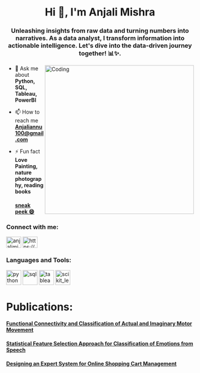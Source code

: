 <h1 align="center">Hi 👋, I'm Anjali Mishra</h1>
<h3 align="center">Unleashing insights from raw data and turning numbers into narratives. As a data analyst, I transform information into actionable intelligence. Let's dive into the data-driven journey together! 📊✨.</h3>


<img align="right" alt="Coding" width="400" src="https://cdn.dribbble.com/users/2851002/screenshots/7736965/media/e08e0676dd54ae8715c2d72bbdd51eb2.gif">

- 💬 Ask me about **Python, SQL, Tableau, PowerBI**

- 📫 How to reach me **Anjaliannu100@gmail.com**

- ⚡ Fun fact **Love Painting, nature photography, reading books** <a href="https://www.instagram.com/anjaliartsstudio/" target="blank"><h4 align="left"> sneak peek 😄</h4>
 </a>
     

<h3 align="left">Connect with me:</h3>
<p align="left">
<a href="https://twitter.com/anjalimiz" target="blank"><img align="center" src="https://cdn.jsdelivr.net/npm/simple-icons@3.0.1/icons/twitter.svg" alt="anjalimiz" height="30" width="40" /></a>
<a href="https://www.linkedin.com/in/anjalimiz/" target="blank"><img align="center" src="https://cdn.jsdelivr.net/npm/simple-icons@3.0.1/icons/linkedin.svg" alt="https://www.linkedin.com/in/anjalimiz/" height="30" width="40" /></a>
</p>

<h3 align="left">Languages and Tools:</h3>
<p align="left">   <a  target="_blank"> <img src="https://1.bp.blogspot.com/-X5OBU37Ims4/XQexxebsV0I/AAAAAAAAD80/PlMIGUQBY3YwRugZNLvdRaI2Pw_g0jIlgCLcBGAs/s1600/Python%2BProgramming%2BLogo.png" alt="python" width="40" height="40"/> </a> <a  target="_blank"> <img src="https://media.instamojo.com/imgs/6867ce73890545e68853ba1f00c71496.jpg" alt="sql" width="40" height="40"/> </a> <a target="_blank"> <img src="https://www.lib.washington.edu/dataservices/images/Tableau_Software_logo.png/image" alt="tableau" width="40" height="40"/> </a> <a  target="_blank"> <img src="https://1000logos.net/wp-content/uploads/2022/08/Microsoft-Power-BI-Logo.png" alt="scikit_learn" width="40" height="40"/> </a>  </p>




<h1 align="left">Publications:</h1>
<p align="left">
<a href="https://www.researchgate.net/profile/Nilima_Salankar/publication/337831769_Functional_Connectivity_and_Classification_of_Actual_and_Imaginary_Motor_Movement/links/5e3d4003299bf1cdb91512de/Functional-Connectivity-and-Classification-of-Actual-and-Imaginary-Motor-Movement.pdf" target="blank"><h4 align="left">Functional Connectivity and Classification of Actual and Imaginary Motor Movement</h4>
 </a>
 
 <a href="https://papers.ssrn.com/sol3/papers.cfm?abstract_id=3527262" target="blank"><h4 align="left">Statistical Feature Selection Approach for Classification of Emotions from Speech</h4></a>
 
</p>


<p align="left">
<a href="https://ieeexplore.ieee.org/abstract/document/8701306" target="blank"><h4 align="left">Designing an Expert System for Online Shopping Cart Management</h4></a>
 
</p>
